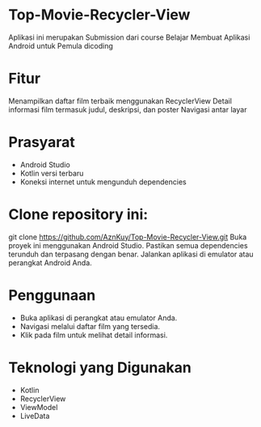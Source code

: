# Top-Movie-Recycler-View
Aplikasi ini merupakan Submission dari course Belajar Membuat Aplikasi Android untuk Pemula dicoding
# Fitur
Menampilkan daftar film terbaik menggunakan RecyclerView
Detail informasi film termasuk judul, deskripsi, dan poster
Navigasi antar layar
# Prasyarat
- Android Studio
- Kotlin versi terbaru
- Koneksi internet untuk mengunduh dependencies
# Clone repository ini:
git clone https://github.com/AznKuy/Top-Movie-Recycler-View.git
Buka proyek ini menggunakan Android Studio.
Pastikan semua dependencies terunduh dan terpasang dengan benar.
Jalankan aplikasi di emulator atau perangkat Android Anda.
# Penggunaan
- Buka aplikasi di perangkat atau emulator Anda.
- Navigasi melalui daftar film yang tersedia.
- Klik pada film untuk melihat detail informasi.
# Teknologi yang Digunakan
- Kotlin
- RecyclerView
- ViewModel
- LiveData
